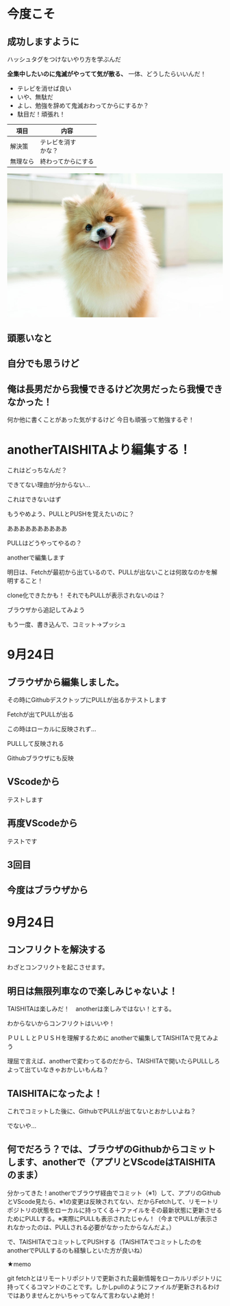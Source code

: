 # 今度こそ
## 成功しますように
ハッシュタグをつけないやり方を学ぶんだ

**全集中したいのに鬼滅がやってて気が散る、**
一体、どうしたらいいんだ！

- テレビを消せば良い
- いや、無駄だ
- よし、勉強を辞めて鬼滅おわってからにするか？
- 駄目だ！頑張れ！

|項目       |内容
|--|--
|解決策　|テレビを消す<br>かな？
|無理なら|終わってからにする

![ポメラニアン](img/pome.jpg)


## 頭悪いなと
## 自分でも思うけど
## 俺は長男だから我慢できるけど次男だったら我慢できなかった！

何か他に書くことがあった気がするけど
今日も頑張って勉強するぞ！

# anotherTAISHITAより編集する！

これはどっちなんだ？

できてない理由が分からない…

これはできないはず

もうやめよう、PULLとPUSHを覚えたいのに？

ああああああああああ

PULLはどうやってやるの？

anotherで編集します


明日は、Fetchが最初から出ているので、PULLが出ないことは何故なのかを解明すること！

clone化できたかも！
それでもPULLが表示されないのは？

ブラウザから追記してみよう

もう一度、書き込んで、コミット→プッシュ

# 9月24日

## ブラウザから編集しました。
その時にGithubデスクトップにPULLが出るかテストします

Fetchが出てPULLが出る

この時はローカルに反映されず…

PULLして反映される

Githubブラウザにも反映

## VScodeから
テストします

## 再度VScodeから
テストです

## 3回目

## 今度はブラウザから

# 9月24日
## コンフリクトを解決する

わざとコンフリクトを起こさせます。

## 明日は無限列車なので楽しみじゃないよ！

TAISHITAは楽しみだ！　anotherは楽しみではない！とする。

わからないからコンフリクトはいいや！

ＰＵＬＬとＰＵＳＨを理解するために
anotherで編集してTAISHITAで見てみよう

理屈で言えば、anotherで変わってるのだから、TAISHITAで開いたらPULLしろよって出ていなきゃおかしいもんね？

## TAISHITAになったよ！

これでコミットした後に、GithubでPULLが出てないとおかしいよね？

でないや…

## 何でだろう？では、ブラウザのGithubからコミットします、anotherで（アプリとVScodeはTAISHITAのまま）

分かってきた！anotherでブラウザ経由でコミット（※1）して、アプリのGithubとVScode見たら、※1の変更は反映されてない、だからFetchして、リモートリポジトリの状態をローカルに持ってくる＋ファイルをその最新状態に更新させるためにPULLする。※実際にPULLも表示されたじゃん！（今までPULLが表示されなかったのは、PULLされる必要がなかったからなんだよ。）

で、TAISHITAでコミットしてPUSHする（TAISHITAでコミットしたのをanotherでPULLするのも経験しといた方が良いね）

★memo

git fetchとはリモートリポジトリで更新された最新情報をローカルリポジトリに持ってくるコマンドのことです。しかしpullのようにファイルが更新されるわけではありませんとかいちゃってなんて言わないよ絶対！
